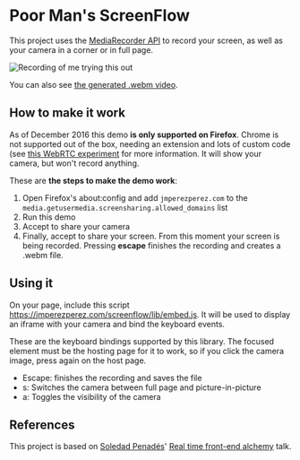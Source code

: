# Poor Man's ScreenFlow

This project uses the [MediaRecorder API](https://developer.mozilla.org/en-US/docs/Web/API/MediaRecorder) to record your screen, as well as your camera in a corner or in full page.

![Recording of me trying this out](demo.gif)

You can also see [the generated .webm video](demo-output.webm).

## How to make it work

As of December 2016 this demo **is only supported on Firefox**. Chrome is not supported out of the box, needing an extension and lots of custom code (see [this WebRTC experiment](https://www.webrtc-experiment.com/RecordRTC/) for more information. It will show your camera, but won't record anything.

These are **the steps to make the demo work**:

1.  Open Firefox's about:config and add `jmperezperez.com` to the `media.getusermedia.screensharing.allowed_domains` list
2.  Run this demo
3.  Accept to share your camera
4.  Finally, accept to share your screen. From this moment your screen is being recorded. Pressing **escape** finishes the recording and creates a .webm file.

## Using it

On your page, include this script https://jmperezperez.com/screenflow/lib/embed.js. It will be used to display an iframe with your camera and bind the keyboard events.

These are the keyboard bindings supported by this library. The focused element must be the hosting page for it to work, so if you click the camera image, press again on the host page.

*   Escape: finishes the recording and saves the file
*   s: Switches the camera between full page and picture-in-picture
*   a: Toggles the visibility of the camera

## References

This project is based on [Soledad Penadés](https://twitter.com/supersole)' [Real time front-end alchemy](https://soledadpenades.com/files/t/2016_rtalchemy/) talk.
